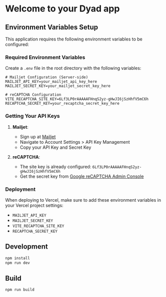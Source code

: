 # Welcome to your Dyad app

## Environment Variables Setup

This application requires the following environment variables to be configured:

### Required Environment Variables

Create a `.env` file in the root directory with the following variables:

```env
# Mailjet Configuration (Server-side)
MAILJET_API_KEY=your_mailjet_api_key_here
MAILJET_SECRET_KEY=your_mailjet_secret_key_here

# reCAPTCHA Configuration
VITE_RECAPTCHA_SITE_KEY=6Lf3LP0rAAAAAFHnqS2yz-gHwJI6jSzHhfV5mC6h
RECAPTCHA_SECRET_KEY=your_recaptcha_secret_key_here
```

### Getting Your API Keys

1. **Mailjet**: 
   - Sign up at [Mailjet](https://www.mailjet.com/)
   - Navigate to Account Settings > API Key Management
   - Copy your API Key and Secret Key

2. **reCAPTCHA**:
   - The site key is already configured: `6Lf3LP0rAAAAAFHnqS2yz-gHwJI6jSzHhfV5mC6h`
   - Get the secret key from [Google reCAPTCHA Admin Console](https://www.google.com/recaptcha/admin)

### Deployment

When deploying to Vercel, make sure to add these environment variables in your Vercel project settings:
- `MAILJET_API_KEY`
- `MAILJET_SECRET_KEY`
- `VITE_RECAPTCHA_SITE_KEY`
- `RECAPTCHA_SECRET_KEY`

## Development

```bash
npm install
npm run dev
```

## Build

```bash
npm run build
```
